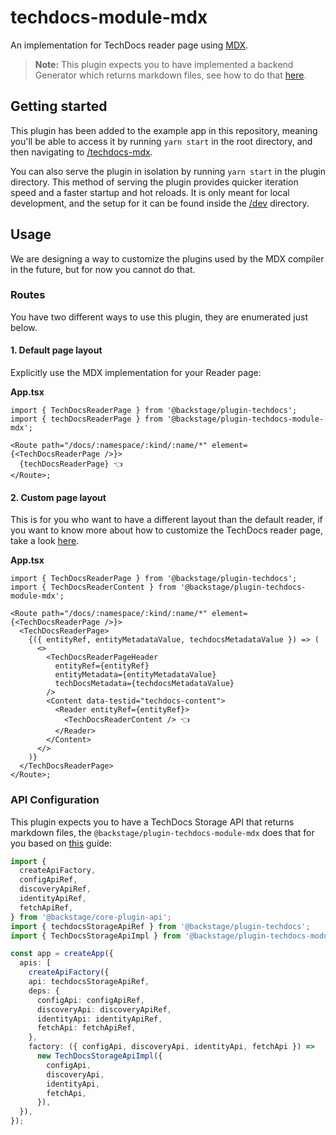 # techdocs-module-mdx

An implementation for TechDocs reader page using [MDX](https://mdxjs.com/).

> **Note:**
> This plugin expects you to have implemented a backend Generator which returns markdown files, see how to do that [here](hhttps://github.com/backstage/backstage/tree/master/plugins/techdocs-mdx-node).

## Getting started

This plugin has been added to the example app in this repository, meaning you'll be able to access it by running `yarn start` in the root directory, and then navigating to [/techdocs-mdx](http://localhost:3000/techdocs-mdx).

You can also serve the plugin in isolation by running `yarn start` in the plugin directory.
This method of serving the plugin provides quicker iteration speed and a faster startup and hot reloads.
It is only meant for local development, and the setup for it can be found inside the [/dev](./dev) directory.

## Usage

We are designing a way to customize the plugins used by the MDX compiler in the future, but for now you cannot do that.

### Routes

You have two different ways to use this plugin, they are enumerated just below.

#### 1. Default page layout

Explicitly use the MDX implementation for your Reader page:

**App.tsx**

```tsx
import { TechDocsReaderPage } from '@backstage/plugin-techdocs';
import { techDocsReaderPage } from '@backstage/plugin-techdocs-module-mdx';

<Route path="/docs/:namespace/:kind/:name/*" element={<TechDocsReaderPage />}>
  {techDocsReaderPage} 👈
</Route>;
```

#### 2. Custom page layout

This is for you who want to have a different layout than the default reader, if you want to know more about how to customize the TechDocs reader page, take a look [here](https://backstage.io/docs/features/techdocs/how-to-guides#how-to-customize-the-techdocs-reader-page).

**App.tsx**

```tsx
import { TechDocsReaderPage } from '@backstage/plugin-techdocs';
import { TechDocsReaderContent } from '@backstage/plugin-techdocs-module-mdx';

<Route path="/docs/:namespace/:kind/:name/*" element={<TechDocsReaderPage />}>
  <TechDocsReaderPage>
    {({ entityRef, entityMetadataValue, techdocsMetadataValue }) => (
      <>
        <TechDocsReaderPageHeader
          entityRef={entityRef}
          entityMetadata={entityMetadataValue}
          techDocsMetadata={techdocsMetadataValue}
        />
        <Content data-testid="techdocs-content">
          <Reader entityRef={entityRef}>
            <TechDocsReaderContent /> 👈
          </Reader>
        </Content>
      </>
    )}
  </TechDocsReaderPage>
</Route>;
```

### API Configuration

This plugin expects you to have a TechDocs Storage API that returns markdown files, the `@backstage/plugin-techdocs-module-mdx` does that for you based on [this](https://backstage.io/docs/features/techdocs/how-to-guides#how-to-implement-your-own-techdocs-apis) guide:

```ts
import {
  createApiFactory,
  configApiRef,
  discoveryApiRef,
  identityApiRef,
  fetchApiRef,
} from '@backstage/core-plugin-api';
import { techdocsStorageApiRef } from '@backstage/plugin-techdocs';
import { TechDocsStorageApiImpl } from '@backstage/plugin-techdocs-module-mdx';

const app = createApp({
  apis: [
    createApiFactory({
    api: techdocsStorageApiRef,
    deps: {
      configApi: configApiRef,
      discoveryApi: discoveryApiRef,
      identityApi: identityApiRef,
      fetchApi: fetchApiRef,
    },
    factory: ({ configApi, discoveryApi, identityApi, fetchApi }) =>
      new TechDocsStorageApiImpl({
        configApi,
        discoveryApi,
        identityApi,
        fetchApi,
      }),
  }),
});
```
